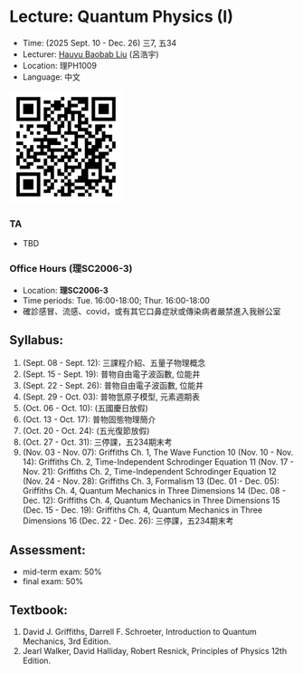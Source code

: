 # Lecture: Quantum Physics (I)
* Time: (2025 Sept. 10 - Dec. 26) 三7, 五34
* Lecturer: [Hauyu Baobab Liu](https://baobabyoo.github.io/) (呂浩宇)
* Location: 理PH1009
* Language: 中文

<img src="./images/QR_QM.png" alt="QRcode" width="200px"/>


### TA
- TBD

### Office Hours (理SC2006-3)
- Location: **理SC2006-3**
- Time periods: Tue. 16:00-18:00; Thur. 16:00-18:00
- 確診感冒、流感、covid，或有其它口鼻症狀或傳染病者嚴禁進入我辦公室

## Syllabus:
1. (Sept. 08 - Sept. 12): 三課程介紹、五量子物理概念
2. (Sept. 15 - Sept. 19): 普物自由電子波函數, 位能井
3. (Sept. 22 - Sept. 26): 普物自由電子波函數, 位能井
4. (Sept. 29 - Oct. 03): 普物氫原子模型, 元素週期表
5. (Oct. 06 - Oct. 10): (五國慶日放假)
6. (Oct. 13 - Oct. 17): 普物固態物理簡介
7. (Oct. 20 - Oct. 24): (五光復節放假)
8. (Oct. 27 - Oct. 31): 三停課，五234期末考
9. (Nov. 03 - Nov. 07): Griffiths Ch. 1, The Wave Function
10 (Nov. 10 - Nov. 14): Griffiths Ch. 2, Time-Independent Schrodinger Equation
11 (Nov. 17 - Nov. 21): Griffiths Ch. 2, Time-Independent Schrodinger Equation
12 (Nov. 24 - Nov. 28): Griffiths Ch. 3, Formalism
13 (Dec. 01 - Dec. 05): Griffiths Ch. 4, Quantum Mechanics in Three Dimensions
14 (Dec. 08 - Dec. 12): Griffiths Ch. 4, Quantum Mechanics in Three Dimensions
15 (Dec. 15 - Dec. 19): Griffiths Ch. 4, Quantum Mechanics in Three Dimensions
16 (Dec. 22 - Dec. 26): 三停課，五234期末考

## Assessment:
- mid-term exam: 50%
- final exam: 50%

## Textbook:
1. David J. Griffiths, Darrell F. Schroeter, Introduction to Quantum Mechanics, 3rd Edition.
2. Jearl Walker, David Halliday, Robert Resnick, Principles of Physics 12th Edition.